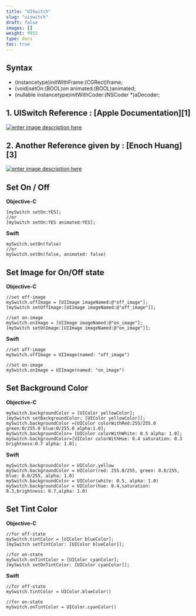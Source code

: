 ```yaml
---
title: "UISwitch"
slug: "uiswitch"
draft: false
images: []
weight: 9932
type: docs
toc: true
---
```


## Syntax
- (instancetype)initWithFrame:(CGRect)frame;
- (void)setOn:(BOOL)on animated:(BOOL)animated;
- (nullable instancetype)initWithCoder:(NSCoder *)aDecoder;

<h2> 1. UISwitch Reference : [Apple Documentation][1] </h2>

[![enter image description here][2]][2]

<h2> 2. Another Reference given by : [Enoch Huang][3] </h2>

[![enter image description here][4]][4]


  [1]: https://developer.apple.com/library/ios/documentation/UIKit/Reference/UISwitch_Class/index.html#//apple_ref/occ/cl/UISwitch
  [2]: http://i.stack.imgur.com/ZqTs0.png
  [3]: http://studyswift.blogspot.in/2016/05/create-uiswitch-programmatically.html
  [4]: http://i.stack.imgur.com/zYobJ.gif

## Set On / Off
**Objective-C**

    [mySwitch setOn:YES];
    //or
    [mySwitch setOn:YES animated:YES];

**Swift**

    mySwitch.setOn(false)
    //or
    mySwitch.setOn(false, animated: false)

## Set Image for On/Off state
**Objective-C**

    //set off-image
    mySwitch.offImage = [UIImage imageNamed:@"off_image"];
    [mySwitch setOffImage:[UIImage imageNamed:@"off_image"]];
    
    //set on-image
    mySwitch.onImage = [UIImage imageNamed:@"on_image"];
    [mySwitch setOnImage:[UIImage imageNamed:@"on_image"]];

**Swift**

    //set off-image
    mySwitch.offImage = UIImage(named: "off_image")
    
    //set on-image
    mySwitch.onImage = UIImage(named: "on_image")

## Set Background Color
**Objective-C**

    mySwitch.backgroundColor = [UIColor yellowColor];
    [mySwitch setBackgroundColor: [UIColor yellowColor]];
    mySwitch.backgroundColor =[UIColor colorWithRed:255/255.0 green:0/255.0 blue:0/255.0 alpha:1.0];
    mySwitch.backgroundColor= [UIColor colorWithWhite: 0.5 alpha: 1.0];
    mySwitch.backgroundColor=[UIColor colorWithHue: 0.4 saturation: 0.3 brightness:0.7 alpha: 1.0];

**Swift**

    mySwitch.backgroundColor = UIColor.yellow
    mySwitch.backgroundColor = UIColor(red: 255.0/255, green: 0.0/255, blue: 0.0/255, alpha: 1.0)
    mySwitch.backgroundColor = UIColor(white: 0.5, alpha: 1.0)
    mySwitch.backgroundColor = UIColor(hue: 0.4,saturation: 0.3,brightness: 0.7,alpha: 1.0)

## Set Tint Color
**Objective-C**

    //for off-state
    mySwitch.tintColor = [UIColor blueColor];
    [mySwitch setTintColor: [UIColor blueColor]];

    //for on-state
    mySwitch.onTintColor = [UIColor cyanColor];
    [mySwitch setOnTintColor: [UIColor cyanColor]];

**Swift**

    //for off-state
    mySwitch.tintColor = UIColor.blueColor()
    
    //for on-state
    mySwitch.onTintColor = UIColor.cyanColor()

